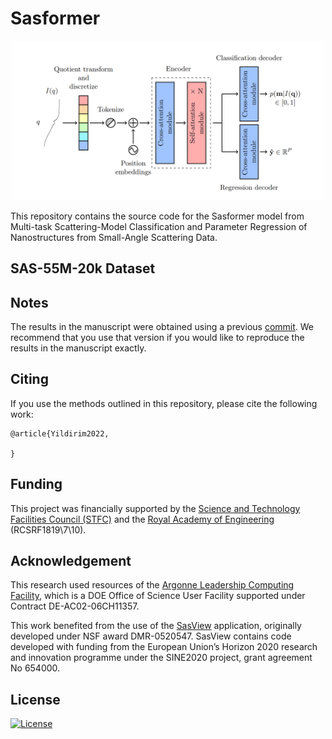 # Sasformer

<p align="center">
    <img src="./header.png" width="500">
</p>

This repository contains the source code for the Sasformer model from Multi-task Scattering-Model Classification and Parameter Regression of Nanostructures from Small-Angle Scattering Data.



## SAS-55M-20k Dataset

## Notes

The results in the manuscript were obtained using a previous [commit](https://github.com/by256/sasformer/tree/792d5b0383804e9786446c904c4240500fa822f7). We recommend that you use that version if you would like to reproduce the results in the manuscript exactly.

## Citing

If you use the methods outlined in this repository, please cite the following work:

```
@article{Yildirim2022,

}
```

## Funding

This project was financially supported by the [Science and Technology Facilities Council (STFC)](https://stfc.ukri.org/) and the [Royal Academy of Engineering](https://www.raeng.org.uk/) (RCSRF1819\7\10).


## Acknowledgement

This research used resources of the [Argonne Leadership Computing Facility](https://www.alcf.anl.gov/), which is a DOE Office of Science User Facility supported under Contract DE-AC02-06CH11357.

This work benefited from the use of the [SasView](https://www.sasview.org/) application, originally developed under NSF award DMR-0520547. SasView contains code developed with funding from the European Union’s Horizon 2020 research and innovation programme under the SINE2020 project, grant agreement No 654000.


## License

[![License](http://img.shields.io/:license-mit-blue.svg?style=flat-square)](http://badges.mit-license.org)